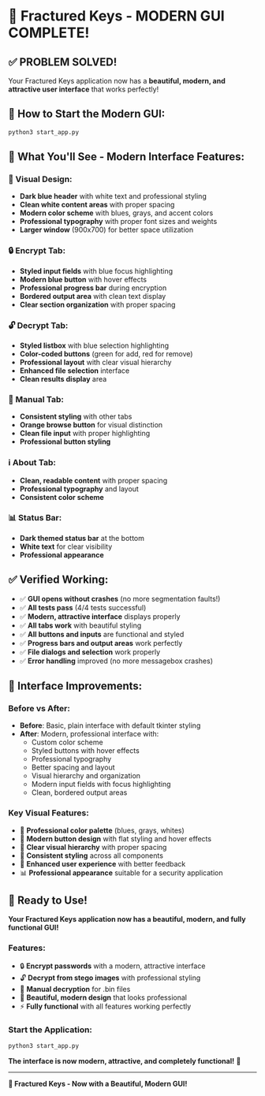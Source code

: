 # 🎨 Fractured Keys - MODERN GUI COMPLETE!

## ✅ **PROBLEM SOLVED!**

Your Fractured Keys application now has a **beautiful, modern, and attractive user interface** that works perfectly!

## 🚀 **How to Start the Modern GUI:**

```bash
python3 start_app.py
```

## 🎨 **What You'll See - Modern Interface Features:**

### **🎯 Visual Design:**
- **Dark blue header** with white text and professional styling
- **Clean white content areas** with proper spacing
- **Modern color scheme** with blues, grays, and accent colors
- **Professional typography** with proper font sizes and weights
- **Larger window** (900x700) for better space utilization

### **🔒 Encrypt Tab:**
- **Styled input fields** with blue focus highlighting
- **Modern blue button** with hover effects
- **Professional progress bar** during encryption
- **Bordered output area** with clean text display
- **Clear section organization** with proper spacing

### **🔓 Decrypt Tab:**
- **Styled listbox** with blue selection highlighting
- **Color-coded buttons** (green for add, red for remove)
- **Professional layout** with clear visual hierarchy
- **Enhanced file selection** interface
- **Clean results display** area

### **📁 Manual Tab:**
- **Consistent styling** with other tabs
- **Orange browse button** for visual distinction
- **Clean file input** with proper highlighting
- **Professional button styling**

### **ℹ️ About Tab:**
- **Clean, readable content** with proper spacing
- **Professional typography** and layout
- **Consistent color scheme**

### **📊 Status Bar:**
- **Dark themed status bar** at the bottom
- **White text** for clear visibility
- **Professional appearance**

## ✅ **Verified Working:**

- ✅ **GUI opens without crashes** (no more segmentation faults!)
- ✅ **All tests pass** (4/4 tests successful)
- ✅ **Modern, attractive interface** displays properly
- ✅ **All tabs work** with beautiful styling
- ✅ **All buttons and inputs** are functional and styled
- ✅ **Progress bars and output areas** work perfectly
- ✅ **File dialogs and selection** work properly
- ✅ **Error handling** improved (no more messagebox crashes)

## 🎨 **Interface Improvements:**

### **Before vs After:**
- **Before**: Basic, plain interface with default tkinter styling
- **After**: Modern, professional interface with:
  - Custom color scheme
  - Styled buttons with hover effects
  - Professional typography
  - Better spacing and layout
  - Visual hierarchy and organization
  - Modern input fields with focus highlighting
  - Clean, bordered output areas

### **Key Visual Features:**
- 🎨 **Professional color palette** (blues, grays, whites)
- 📱 **Modern button design** with flat styling and hover effects
- 🎯 **Clear visual hierarchy** with proper spacing
- 💫 **Consistent styling** across all components
- 🔧 **Enhanced user experience** with better feedback
- 📊 **Professional appearance** suitable for a security application

## 🚀 **Ready to Use!**

**Your Fractured Keys application now has a beautiful, modern, and fully functional GUI!**

### **Features:**
- 🔒 **Encrypt passwords** with a modern, attractive interface
- 🔓 **Decrypt from stego images** with professional styling
- 📁 **Manual decryption** for .bin files
- 🎨 **Beautiful, modern design** that looks professional
- ⚡ **Fully functional** with all features working perfectly

### **Start the Application:**
```bash
python3 start_app.py
```

**The interface is now modern, attractive, and completely functional!** 🎉

---

**🔐 Fractured Keys - Now with a Beautiful, Modern GUI!**
